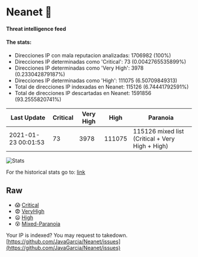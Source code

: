 # Neanet :hocho:
#### Threat intelligence feed
#### The stats:

- Direcciones IP con mala reputacion analizadas: 1706982 (100%)
- Direcciones IP determinadas como 'Critical':  73 (0.0042765535899%)
- Direcciones IP determinadas como 'Very High':  3978 (0.233042879187%)
- Direcciones IP determinadas como 'High':  111075 (6.50709849313)
- Total de direcciones IP indexadas en Neanet:  115126 (6.74441792591%)
- Total de direcciones IP descartadas en Neanet:  1591856 (93.2555820741%)

| Last Update | Critical | Very High | High | Paranoia |
| --- | --- | --- | --- | --- |
| 2021-01-23 00:01:53 | 73 | 3978 | 111075 | 115126 mixed list (Critical + Very High + High)|

![Stats](https://docs.google.com/spreadsheets/d/e/2PACX-1vSnaNMIXVabIpDJjufMlzH7poXnshF3mgd8Is1g9ytUEzVsP5my4Trn8f-xkoLLQ38xpL3HtmUexLo6/pubchart?oid=501124687&format=image)

For the historical stats go to: [link](/stats.csv)
## Raw
- :scream: [Critical](https://raw.githubusercontent.com/JavaGarcia/Neanet/master/blacklists/neanet_critical.txt)
- :fearful: [VeryHigh](https://raw.githubusercontent.com/JavaGarcia/Neanet/master/blacklists/neanet_veryHigh.txtt)
- :frowning: [High](https://raw.githubusercontent.com/JavaGarcia/Neanet/master/blacklists/neanet_high.txt)
- :dizzy_face: [Mixed-Paranoia](https://raw.githubusercontent.com/JavaGarcia/Neanet/master/blacklists/neanet_all.txt)


Your IP is indexed? You may request to takedown. [https://github.com/JavaGarcia/Neanet/issues](https://github.com/JavaGarcia/Neanet/issues)













































































































































































































































































































































































































































































































































































































































































































































































































































































































































































































































































































































































































































































































































































































































































































































































































































































































































































































































































































































































































































































































































































































































































































































































































































































































































































































































































































































































































































































































































































































































































































































































































































































































































































































































































































































































































































































































































































































































